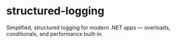 # structured-logging
Simplified, structured logging for modern .NET apps — overloads, conditionals, and performance built-in.

